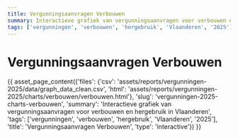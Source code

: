 ```yaml
---
title: Vergunningsaanvragen Verbouwen
summary: Interactieve grafiek van vergunningsaanvragen voor verbouwen en hergebruik in Vlaanderen
tags: ['vergunningen', 'verbouwen', 'hergebruik', 'Vlaanderen', '2025']
---
```

# Vergunningsaanvragen Verbouwen

{{ asset_page_content({'files': {'csv': 'assets/reports/vergunningen-2025/data/graph_data_clean.csv', 'html': 'assets/reports/vergunningen-2025/charts/verbouwen/verbouwen.html'}, 'slug': 'vergunningen-2025-charts-verbouwen', 'summary': 'Interactieve grafiek van vergunningsaanvragen voor verbouwen en hergebruik in Vlaanderen', 'tags': ['vergunningen', 'verbouwen', 'hergebruik', 'Vlaanderen', '2025'], 'title': 'Vergunningsaanvragen Verbouwen', 'type': 'interactive'}) }}
